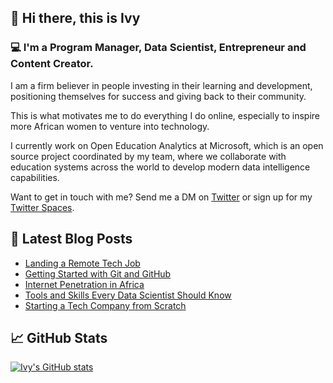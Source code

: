 ## 👋 Hi there, this is Ivy 

### 💻 I'm a Program Manager, Data Scientist, Entrepreneur and Content Creator.

I am a firm believer in people investing in their learning and development, positioning themselves for success and giving back to their community. 

This is what motivates me to do everything I do online, especially to inspire more African women to venture into technology.

I currently work on Open Education Analytics at Microsoft, which is an open source project coordinated by my team, where we collaborate with education systems across the world to develop modern data intelligence capabilities.

Want to get in touch with me? Send me a DM on [Twitter](https://twitter.com/ivybarley) or sign up for my [Twitter Spaces](http://spaceswithivy.com).


## 📝 Latest Blog Posts
- [Landing a Remote Tech Job](https://medium.com/@ivybarley/tips-to-help-you-land-a-remote-tech-job-cd45f91a6060)
- [Getting Started with Git and GitHub](https://medium.com/@ivybarley/git-and-github-for-data-scientists-getting-started-b023b10a9c3e)
- [Internet Penetration in Africa](https://medium.com/@ivybarley/internet-penetration-in-africa-7d76ec2f44f0)
- [Tools and Skills Every Data Scientist Should Know](https://medium.com/@ivybarley/top-tools-and-skills-every-data-scientist-should-know-4fb8e76d64c7)
- [Starting a Tech Company from Scratch](https://medium.com/@ivybarley/what-to-know-to-get-started-as-a-tech-entrepreneur-efec83c0a73f)

## 📈 GitHub Stats 

[![Ivy's GitHub stats](https://github-readme-stats.vercel.app/api?username=ivybarley)](https://github.com/ivybarley)
